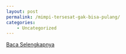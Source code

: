 ```yaml
---
layout: post
permalink: /mimpi-tersesat-gak-bisa-pulang/
categories:
    - Uncategorized
---
```


[Baca Selengkapnya](/05)